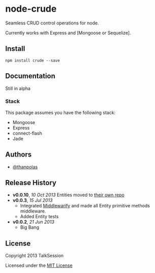 # node-crude

Seamless CRUD control operations for node.

Currently works with Express and [Mongoose or Sequelize].

## Install

```shell
npm install crude --save
```

## Documentation

Still in alpha

### Stack

This package assumes you have the following stack:

* Mongoose
* Express
* connect-flash
* Jade


## Authors

* [@thanpolas][thanpolas]

## Release History

- **v0.0.10**, *10 Oct 2013* Entities moved to [their own repo](https://github.com/thanpolas/entity)
- **v0.0.3**, *15 Jul 2013*
  - Integrated [Middlewarify](https://github.com/thanpolas/middlewarify) and made all Entity primitive methods middleware.
  - Added Entity tests
- **v0.0.2**, *21 Jun 2013*
  - Big Bang

## License
Copyright 2013 TalkSession

Licensed under the [MIT License](LICENSE-MIT)

[grunt]: http://gruntjs.com/
[Getting Started]: https://github.com/gruntjs/grunt/wiki/Getting-started
[Gruntfile]: https://github.com/gruntjs/grunt/wiki/Sample-Gruntfile "Grunt's Gruntfile.js"
[grunt-replace]: https://github.com/erickrdch/grunt-string-replace "Grunt string replace"
[grunt-S3]: https://github.com/pifantastic/grunt-s3 "grunt-s3 task"
[thanpolas]: https://github.com/thanpolas "Thanasis Polychronakis"
